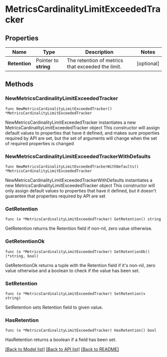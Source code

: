 # MetricsCardinalityLimitExceededTracker

## Properties

Name | Type | Description | Notes
------------ | ------------- | ------------- | -------------
**Retention** | Pointer to **string** | The retention of metrics that exceeded the limit. | [optional] 

## Methods

### NewMetricsCardinalityLimitExceededTracker

`func NewMetricsCardinalityLimitExceededTracker() *MetricsCardinalityLimitExceededTracker`

NewMetricsCardinalityLimitExceededTracker instantiates a new MetricsCardinalityLimitExceededTracker object
This constructor will assign default values to properties that have it defined,
and makes sure properties required by API are set, but the set of arguments
will change when the set of required properties is changed

### NewMetricsCardinalityLimitExceededTrackerWithDefaults

`func NewMetricsCardinalityLimitExceededTrackerWithDefaults() *MetricsCardinalityLimitExceededTracker`

NewMetricsCardinalityLimitExceededTrackerWithDefaults instantiates a new MetricsCardinalityLimitExceededTracker object
This constructor will only assign default values to properties that have it defined,
but it doesn't guarantee that properties required by API are set

### GetRetention

`func (o *MetricsCardinalityLimitExceededTracker) GetRetention() string`

GetRetention returns the Retention field if non-nil, zero value otherwise.

### GetRetentionOk

`func (o *MetricsCardinalityLimitExceededTracker) GetRetentionOk() (*string, bool)`

GetRetentionOk returns a tuple with the Retention field if it's non-nil, zero value otherwise
and a boolean to check if the value has been set.

### SetRetention

`func (o *MetricsCardinalityLimitExceededTracker) SetRetention(v string)`

SetRetention sets Retention field to given value.

### HasRetention

`func (o *MetricsCardinalityLimitExceededTracker) HasRetention() bool`

HasRetention returns a boolean if a field has been set.


[[Back to Model list]](../README.md#documentation-for-models) [[Back to API list]](../README.md#documentation-for-api-endpoints) [[Back to README]](../README.md)



